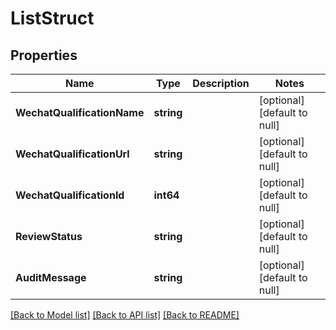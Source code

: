 # ListStruct

## Properties
Name | Type | Description | Notes
------------ | ------------- | ------------- | -------------
**WechatQualificationName** | **string** |  | [optional] [default to null]
**WechatQualificationUrl** | **string** |  | [optional] [default to null]
**WechatQualificationId** | **int64** |  | [optional] [default to null]
**ReviewStatus** | **string** |  | [optional] [default to null]
**AuditMessage** | **string** |  | [optional] [default to null]

[[Back to Model list]](../README.md#documentation-for-models) [[Back to API list]](../README.md#documentation-for-api-endpoints) [[Back to README]](../README.md)


